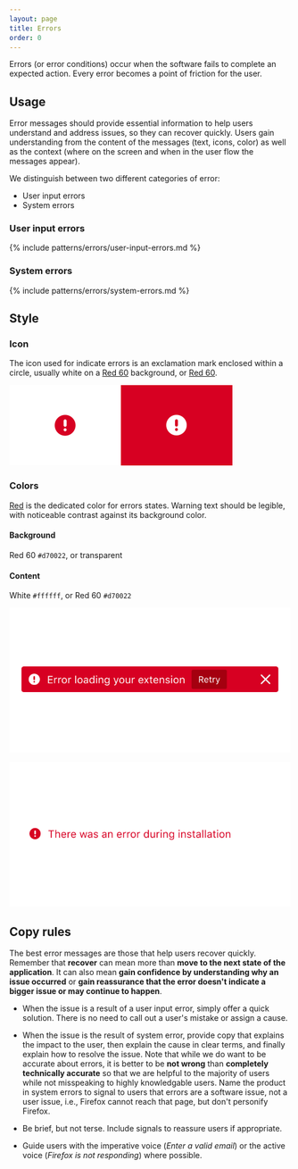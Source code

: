 ```yaml
---
layout: page
title: Errors
order: 0
---
```


Errors (or error conditions) occur when the software fails to complete an expected action. Every error becomes a point of friction for the user.

## Usage

Error messages should provide essential information to help users understand and address issues, so they can recover quickly. Users gain understanding from the content of the messages (text, icons, color) as well as the context (where on the screen and when in the user flow the messages appear).

We distinguish between two different categories of error:

* User input errors
* System errors

### User input errors

{% include patterns/errors/user-input-errors.md %}

### System errors

{% include patterns/errors/system-errors.md %}

## Style

### Icon

The icon used for indicate errors is an exclamation mark enclosed within a circle, usually white on a [Red 60](../visuals/color.html#red) background, or [Red 60](../visuals/color.html#red).

![pairing example](../images/errors/error-icon.svg)

### Colors

[Red](../visuals/color.html#red) is the dedicated color for errors states. Warning text should be legible, with noticeable contrast against its background color.

#### Background

Red 60 `#d70022`, or transparent

#### Content

White `#ffffff`, or Red 60 `#d70022`

![Errors colors example](../images/errors/error-message-bar.svg)

![Error transparent example](../images/errors/error-no-bg.svg)

## Copy rules

The best error messages are those that help users recover quickly. Remember that **recover** can mean more than **move to the next state of the application**. It can also mean **gain confidence by understanding why an issue occurred** or **gain reassurance that the error doesn't indicate a bigger issue or may continue to happen**.

* When the issue is a result of a user input error, simply offer a quick solution. There is no need to call out a user's mistake or assign a cause.

* When the issue is the result of system error, provide copy that explains the impact to the user, then explain the cause in clear terms, and finally explain how to resolve the issue. Note that while we do want to be accurate about errors, it is better to be **not wrong** than **completely technically accurate** so that we are helpful to the majority of users while not misspeaking to highly knowledgable users. Name the product in system errors to signal to users that errors are a software issue, not a user issue, i.e., Firefox cannot reach that page, but don't personify Firefox.

* Be brief, but not terse. Include signals to reassure users if appropriate.

* Guide users with the imperative voice (*Enter a valid email*) or the active voice (*Firefox is not responding*) where possible.